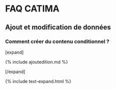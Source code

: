 # FAQ CATIMA


## Ajout et modification de données



### Comment créer du contenu conditionnel ?

[expand]

{% include ajoutedition.md %}

[/expand]

 {% include text-expand.html %}
